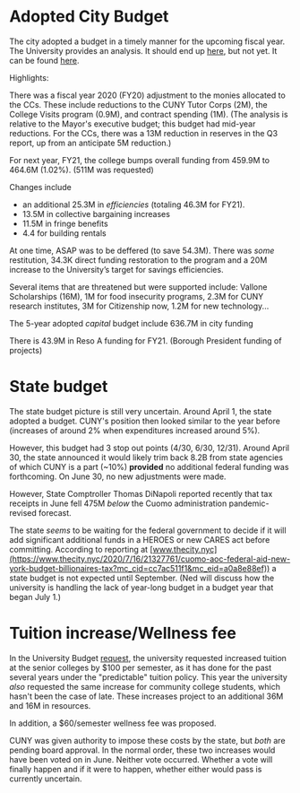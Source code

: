 # Adopted City Budget

The city adopted a budget in a timely manner for the upcoming fiscal year. The University provides an analysis.
It should end up [here](https://www.cuny.edu/about/administration/offices/budget-and-finance/), but not yet. It can be found [here](https://csi-covid19.github.io/CUNY/fy2021-city-budget.pdf).



Highlights:

There was a fiscal year 2020 (FY20) adjustment to the monies allocated to the CCs. These include reductions to the CUNY Tutor Corps (2M), the College Visits program (0.9M), and contract spending (1M). (The analysis is relative to the Mayor's executive budget; this budget had mid-year reductions. For the CCs, there was a 13M reduction in reserves in the Q3 report, up from an anticipate 5M reduction.)


For next year, FY21, the college bumps overall funding from 459.9M to 464.6M (1.02%). (511M was requested)

Changes include

* an additional 25.3M in *efficiencies* (totaling 46.3M for FY21). 
* 13.5M in collective bargaining increases
* 11.5M in fringe benefits
* 4.4 for building rentals

At one time, ASAP was to be deffered (to save 54.3M). There was *some* restitution, 34.3K direct funding
restoration to the program and a 20M increase to the University’s target for savings efficiencies.

Several items that are threatened but were supported include: Vallone Scholarships (16M), 1M for food insecurity programs, 2.3M for CUNY research institutes, 3M for Citizenship now, 1.2M for new technology...

The 5-year adopted *capital* budget include 636.7M in city funding

There is 43.9M in Reso A funding for FY21. (Borough President funding of projects)




# State budget

The state budget picture is still very uncertain. Around April 1, the state adopted a budget. CUNY's position then looked similar to the year before (increases of around 2% when expenditures increased around 5%).

However, this budget had 3 stop out points (4/30, 6/30, 12/31). Around April 30, the state announced it would likely trim back 8.2B from state agencies of which CUNY is a part (~10%) **provided** no additional federal funding was forthcoming. On June 30, no new adjustments were made.

However, State Comptroller Thomas DiNapoli reported recently that tax receipts in June fell 475M *below* the Cuomo administration pandemic-revised forecast.

The state *seems* to be waiting for the federal government to decide if it will add significant additional funds in a HEROES or new CARES act before committing. According to reporting at [www.thecity.nyc](https://www.thecity.nyc/2020/7/16/21327761/cuomo-aoc-federal-aid-new-york-budget-billionaires-tax?mc_cid=cc7ac511f1&mc_eid=a0a8e88ef)) a state budget is not expected  until September. (Ned will discuss how the university is handling the lack of year-long budget in a budget year that began July 1.)



# Tuition increase/Wellness fee


In the University Budget [request](https://www.cuny.edu/wp-content/uploads/sites/4/page-assets/about/administration/offices/budget-and-finance/FY2021-CUNY-Budget-Request_2020-02-10_FINAL.pdf), the university requested increased tuition at the senior colleges by $100 per semester, as it has done for the past several years under the "predictable" tuition policy. This year the university *also* requested the same increase for community college students, which hasn't been the case of late. These increases project to an additional 36M and 16M in resources.

In addition, a $60/semester wellness fee was proposed.

CUNY was given authority to impose these costs by the state, but *both* are pending board approval. In the normal order, these two increases would have been voted on in June. Neither vote occurred. Whether a vote will finally happen and if it were to happen, whether either would pass is currently uncertain.


